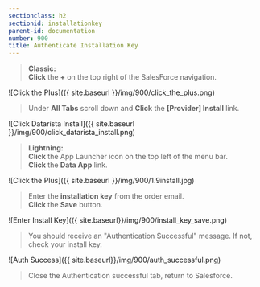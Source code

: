 ```yaml
---
sectionclass: h2
sectionid: installationkey
parent-id: documentation
number: 900
title: Authenticate Installation Key
---
```

>**Classic:**  
**Click** the **+** on the top right of the SalesForce navigation.

![Click the Plus]({{ site.baseurl }}/img/900/click_the_plus.png)  

>Under **All Tabs** scroll down and **Click** the **[Provider] Install** link.

![Click Datarista Install]({{ site.baseurl }}/img/900/click_datarista_install.png)

>**Lightning:**  
**Click** the App Launcher icon on the top left of the menu bar.  
**Click** the **Data App** link.

![Click the Plus]({{ site.baseurl }}/img/900/1.9install.jpg)  

>Enter the **installation key** from the order email.  
**Click** the **Save** button.

![Enter Install Key]({{ site.baseurl}}/img/900/install_key_save.png)

>You should receive an "Authentication Successful" message. If not, check your install key.

![Auth Success]({{ site.baseurl}}/img/900/auth_successful.png)

>Close the Authentication successful tab, return to Salesforce.
